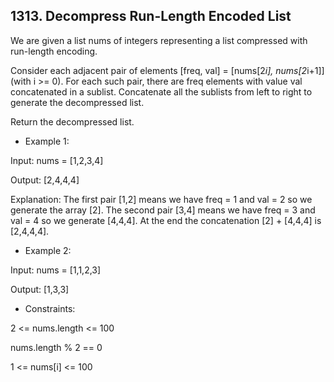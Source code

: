 ## 1313. Decompress Run-Length Encoded List

We are given a list nums of integers representing a list compressed with run-length encoding.

Consider each adjacent pair of elements [freq, val] = [nums[2*i], nums[2*i+1]] (with i >= 0).  For each such pair, there are freq elements with value val concatenated in a sublist. Concatenate all the sublists from left to right to generate the decompressed list.

Return the decompressed list.

 

- Example 1:

Input: nums = [1,2,3,4]

Output: [2,4,4,4]

Explanation: The first pair [1,2] means we have freq = 1 and val = 2 so we generate the array [2].
The second pair [3,4] means we have freq = 3 and val = 4 so we generate [4,4,4].
At the end the concatenation [2] + [4,4,4] is [2,4,4,4].

- Example 2:

Input: nums = [1,1,2,3]

Output: [1,3,3]
 

- Constraints:

2 <= nums.length <= 100

nums.length % 2 == 0

1 <= nums[i] <= 100